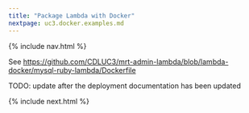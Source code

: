 ```yaml
---
title: "Package Lambda with Docker"
nextpage: uc3.docker.examples.md
---
```


{% include nav.html %}

See https://github.com/CDLUC3/mrt-admin-lambda/blob/lambda-docker/mysql-ruby-lambda/Dockerfile

TODO: update after the deployment documentation has been updated

{% include next.html %}
